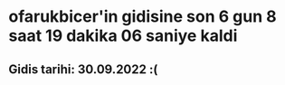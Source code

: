 # ofarukbicer'in gidisine son 6 gun 8 saat 19 dakika 06 saniye kaldi

## Gidis tarihi: 30.09.2022 :(